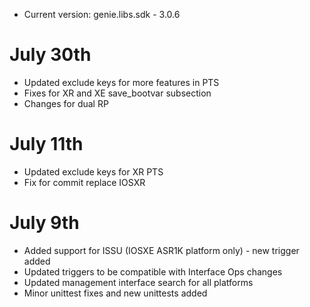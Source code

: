* Current version:  genie.libs.sdk - 3.0.6


# July 30th

* Updated exclude keys for more features in PTS
* Fixes for XR and XE save_bootvar subsection
* Changes for dual RP


# July 11th

* Updated exclude keys for XR PTS
* Fix for commit replace IOSXR


# July 9th

* Added support for ISSU (IOSXE ASR1K platform only) - new trigger added
* Updated triggers to be compatible with Interface Ops changes
* Updated management interface search for all platforms
* Minor unittest fixes and new unittests added
